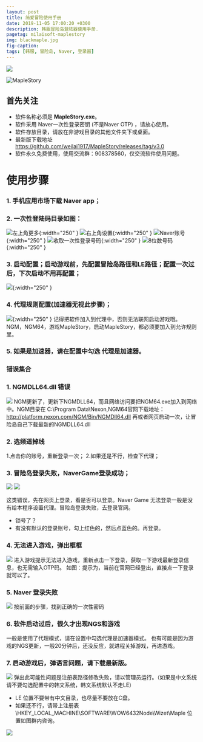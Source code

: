 ```yaml
---
layout: post
title: 简爱冒险使用手册
date: 2019-11-05 17:00:20 +0300
description: 韩服冒险岛登陆器使用手册.
pagetag: milaisoft-maplestory
img: blackmaple.jpg 
fig-caption: 
tags: [韩服, 冒险岛, Naver, 登录器]
---
```


![ ]({{site.baseurl}}/assets/img/milaisoft-maplestory/16.png)

![MapleStory]({{site.baseurl}}/assets/img/milaisoft-maplestory/maplestory.png)

## 首先关注

*	软件名称必须是  **MapleStory.exe**。
*	软件采用 Naver一次性登录密钥 (不是Naver OTP) ，请放心使用。
*	软件存放目录，请放在非游戏目录的其他文件夹下或桌面。
*	最新版下载地址 https://github.com/weilai1917/MapleStory/releases/tag/v3.0
*	软件永久免费使用，使用交流群：908378560，仅交流软件使用问题。

# 使用步骤
### 1. 手机应用市场下载 **Naver app**；

### 2. 一次性登陆码目录如图：
![左上角更多]({{site.baseurl}}/assets/img/milaisoft-maplestory/1.png){:width="250" }
![右上角设置]({{site.baseurl}}/assets/img/milaisoft-maplestory/2.jpg){:width="250" }
![Naver账号]({{site.baseurl}}/assets/img/milaisoft-maplestory/3.jpg){:width="250" }
![收取一次性登录号码]({{site.baseurl}}/assets/img/milaisoft-maplestory/4.jpg){:width="250" }
![8位数号码]({{site.baseurl}}/assets/img/milaisoft-maplestory/5.jpg){:width="250" }
### 3. 启动配置；启动游戏前，先配置冒险岛路径和LE路径；配置一次过后，下次启动不用再配置；
![ ]({{site.baseurl}}/assets/img/milaisoft-maplestory/6.png){:width="250" }
### 4. 代理规则配置(加速器无视此步骤)；
![ ]({{site.baseurl}}/assets/img/milaisoft-maplestory/7.png){:width="250" }
记得把软件加入到代理中，否则无法联网启动游戏哦。NGM，NGM64，游戏MapleStory，启动MapleStory，都必须要加入到允许规则里。
### 5. 如果是加速器，请在配置中勾选 代理是加速器。

### 错误集合
### 1. NGMDLL64.dll 错误
![ ]({{site.baseurl}}/assets/img/milaisoft-maplestory/8.png)
NGM更新了，更新下NGMDLL64，而且网络访问要把NGM64.exe加入到网络中。NGM目录在 C:\Program Data\Nexon,NGM64官网下载地址：http://platform.nexon.com/NGM/Bin/NGMDll64.dll 再或者网页启动一次，让冒险岛自己下载最新的NGMDLL64.dll

### 2. 选频道掉线
  1.点击你的账号，重新登录一次；
  2.如果还是不行，检查下代理；

### 3. 冒险岛登录失败，NaverGame登录成功；
![ ]({{site.baseurl}}/assets/img/milaisoft-maplestory/11.png)
![ ]({{site.baseurl}}/assets/img/milaisoft-maplestory/12.png)

这类错误，先在网页上登录，看是否可以登录。Naver Game 无法登录一般是没有给本程序设置代理。冒险岛登录失败，去登录官网。
  - 锁号了？ 
  - 有没有默认的登录账号，勾上红色的，然后点蓝色的。再登录。

### 4.	无法进入游戏，弹出框框
![ ]({{site.baseurl}}/assets/img/milaisoft-maplestory/13.png)
进入游戏提示无法进入游戏，重新点击一下登录，获取一下游戏最新登录信息，也无需输入OTP码。
如图：提示为，当前在官网已经登出，直接点一下登录就可以了。

### 5. Naver 登录失败
![ ]({{site.baseurl}}/assets/img/milaisoft-maplestory/14.png)
按前面的步骤，找到正确的一次性密码

### 6. 软件启动过后，很久才出现NGS和游戏
一般是使用了代理模式，请在设置中勾选代理是加速器模式。
也有可能是因为游戏的NGS更新，一般20分钟后，还没反应，就进程关掉游戏，再进游戏。

### 7. 启动游戏后，弹语言问题，请下载最新版。
![ ]({{site.baseurl}}/assets/img/milaisoft-maplestory/15.png)
弹出此可能性问题是注册表路径修改失败，请以管理员运行。（如果是中文系统请不要勾选配置中的韩文系统，韩文系统默认不走LE）
- LE 位置不要带有中文目录，也尽量不要放在C盘。
- 如果还不行，请带上注册表 \HKEY_LOCAL_MACHINE\SOFTWARE\WOW6432Node\Wizet\Maple 位置如图群内咨询。

![ ]({{site.baseurl}}/assets/img/milaisoft-maplestory/16.png)


